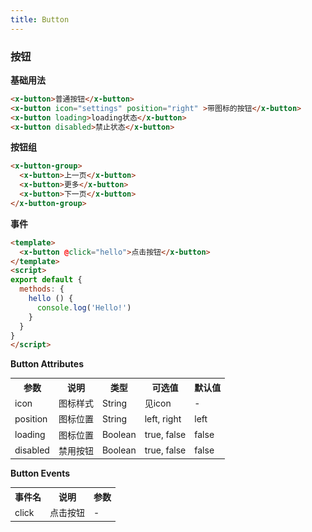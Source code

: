 ```yaml
---
title: Button
---
```

### 按钮
**基础用法**


<ClientOnly>
  <button-demo-1></button-demo-1>
</ClientOnly>

``` html
<x-button>普通按钮</x-button>
<x-button icon="settings" position="right" >带图标的按钮</x-button>
<x-button loading>loading状态</x-button>
<x-button disabled>禁止状态</x-button>
```

**按钮组**


<ClientOnly>
  <button-demo-2></button-demo-2>
</ClientOnly>

``` html
<x-button-group>
  <x-button>上一页</x-button>
  <x-button>更多</x-button>
  <x-button>下一页</x-button>
</x-button-group>
```

**事件**


<ClientOnly>
  <button-demo-3></button-demo-3>
</ClientOnly>

``` html js
<template>
  <x-button @click="hello">点击按钮</x-button>
</template>
<script>
export default {
  methods: {
    hello () {
      console.log('Hello!')
    }
  }
}
</script>
```
**Button Attributes**
<table style="font-size:14px">
  <tr> <th>参数</th> <th>说明</th> <th>类型</th> <th>可选值</th> <th>默认值</th> </tr>
  <tr> <td>icon</td> <td>图标样式</td> <td>String</td> <td>见icon</td> <td>-</td> </tr>
  <tr> <td>position</td> <td>图标位置</td> <td>String</td> <td>left, right</td> <td>left</td> </tr>
  <tr> <td>loading</td> <td>图标位置</td> <td>Boolean</td> <td>true, false</td> <td>false</td> </tr>
  <tr> <td>disabled</td> <td>禁用按钮</td> <td>Boolean</td> <td>true, false</td> <td>false</td> </tr>
</table>

**Button Events**
<table style="font-size:14px">
  <tr> <th>事件名</th> <th>说明</th> <th>参数</th> </tr>
  <tr> <td>click</td> <td>点击按钮</td> <td>-</td> </tr>
</table>